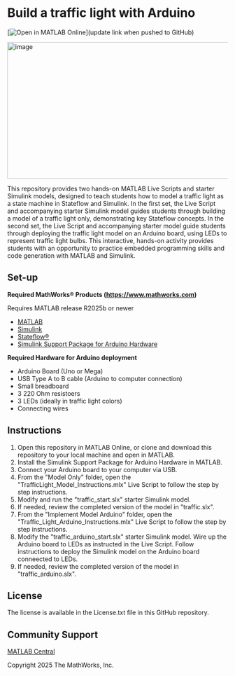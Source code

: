# Build a traffic light with Arduino

[![Open in MATLAB Online](https://www.mathworks.com/images/responsive/global/open-in-matlab-online.svg)](update link when pushed to GitHub)

<img width="556" height="312" alt="image" src="https://github.com/user-attachments/assets/bc26b708-e26c-4d30-8f77-5a4911f5f1ae" img width="200" height="249" alt="image" src="https://github.com/user-attachments/assets/a7c387f3-942f-407a-ba16-e290c0b5987d"  />

This repository provides two hands-on MATLAB Live Scripts and starter Simulink models, designed to teach students how to model a traffic light as a state machine in Stateflow and Simulink. In the first set, the Live Script and accompanying starter Simulink model guides students through building a model of a traffic light only, demonstrating key Stateflow concepts. In the second set, the Live Script and accompanying starter model guide students through deploying the traffic light model on an Arduino board, using LEDs to represent traffic light bulbs. This interactive, hands-on activity provides students with an opportunity to practice embedded programming skills and code generation with MATLAB and Simulink.

## Set-up
**Required MathWorks® Products (https://www.mathworks.com)**

Requires MATLAB release R2025b or newer
- [MATLAB](https://www.mathworks.com/products/matlab.html)
- [Simulink](https://www.mathworks.com/products/simulink.html)
- [Stateflow®](https://www.mathworks.com/products/stateflow.html)
- [Simulink Support Package for Arduino Hardware](https://www.mathworks.com/matlabcentral/fileexchange/40312-simulink-support-package-for-arduino-hardware?s_tid=FX_rc1_behav)

**Required Hardware for Arduino deployment**
- Arduino Board (Uno or Mega)
- USB Type A to B cable (Arduino to computer connection)
- Small breadboard
- 3 220 Ohm resistoers
- 3 LEDs (ideally in traffic light colors)
- Connecting wires

## Instructions

1. Open this repository in MATLAB Online, or clone and download this repository to your local machine and open in MATLAB.
2. Install the Simulink Support Package for Arduino Hardware in MATLAB.
3. Connect your Arduino board to your computer via USB.
4. From the "Model Only" folder, open the "TrafficLight_Model_Instructions.mlx" Live Script to follow the step by step instructions.
5. Modify and run the "traffic_start.slx" starter Simulink model.
6. If needed, review the completed version of the model in "traffic.slx".
7. From the "Implement Model Arduino" folder, open the "Traffic_Light_Arduino_Instructions.mlx" Live Script to follow the step by step instructions.
8. Modify the "traffic_arduino_start.slx" starter Simulink model. Wire up the Arduino board to LEDs as instructed in the Live Script. Follow instructions to deploy the Simulink model on the Arduino board conneected to LEDs.
9. If needed, review the completed version of the model in "traffic_arduino.slx".

## License

The license is available in the License.txt file in this GitHub repository.

## Community Support

[MATLAB Central](https://www.mathworks.com/matlabcentral/)

Copyright 2025 The MathWorks, Inc.
